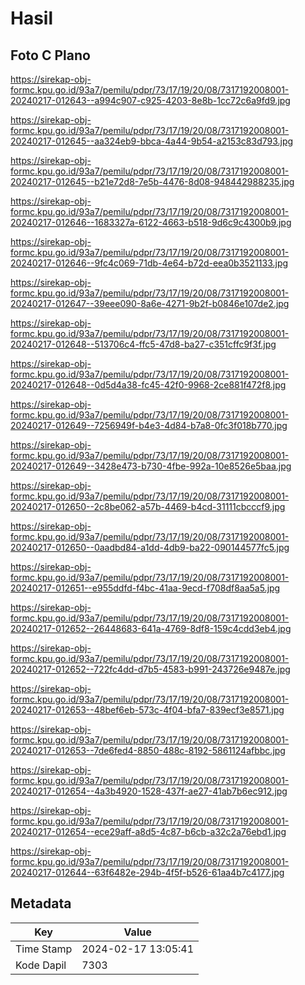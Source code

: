 # Hasil

## Foto C Plano

https://sirekap-obj-formc.kpu.go.id/93a7/pemilu/pdpr/73/17/19/20/08/7317192008001-20240217-012643--a994c907-c925-4203-8e8b-1cc72c6a9fd9.jpg

https://sirekap-obj-formc.kpu.go.id/93a7/pemilu/pdpr/73/17/19/20/08/7317192008001-20240217-012645--aa324eb9-bbca-4a44-9b54-a2153c83d793.jpg

https://sirekap-obj-formc.kpu.go.id/93a7/pemilu/pdpr/73/17/19/20/08/7317192008001-20240217-012645--b21e72d8-7e5b-4476-8d08-948442988235.jpg

https://sirekap-obj-formc.kpu.go.id/93a7/pemilu/pdpr/73/17/19/20/08/7317192008001-20240217-012646--1683327a-6122-4663-b518-9d6c9c4300b9.jpg

https://sirekap-obj-formc.kpu.go.id/93a7/pemilu/pdpr/73/17/19/20/08/7317192008001-20240217-012646--9fc4c069-71db-4e64-b72d-eea0b3521133.jpg

https://sirekap-obj-formc.kpu.go.id/93a7/pemilu/pdpr/73/17/19/20/08/7317192008001-20240217-012647--39eee090-8a6e-4271-9b2f-b0846e107de2.jpg

https://sirekap-obj-formc.kpu.go.id/93a7/pemilu/pdpr/73/17/19/20/08/7317192008001-20240217-012648--513706c4-ffc5-47d8-ba27-c351cffc9f3f.jpg

https://sirekap-obj-formc.kpu.go.id/93a7/pemilu/pdpr/73/17/19/20/08/7317192008001-20240217-012648--0d5d4a38-fc45-42f0-9968-2ce881f472f8.jpg

https://sirekap-obj-formc.kpu.go.id/93a7/pemilu/pdpr/73/17/19/20/08/7317192008001-20240217-012649--7256949f-b4e3-4d84-b7a8-0fc3f018b770.jpg

https://sirekap-obj-formc.kpu.go.id/93a7/pemilu/pdpr/73/17/19/20/08/7317192008001-20240217-012649--3428e473-b730-4fbe-992a-10e8526e5baa.jpg

https://sirekap-obj-formc.kpu.go.id/93a7/pemilu/pdpr/73/17/19/20/08/7317192008001-20240217-012650--2c8be062-a57b-4469-b4cd-31111cbcccf9.jpg

https://sirekap-obj-formc.kpu.go.id/93a7/pemilu/pdpr/73/17/19/20/08/7317192008001-20240217-012650--0aadbd84-a1dd-4db9-ba22-090144577fc5.jpg

https://sirekap-obj-formc.kpu.go.id/93a7/pemilu/pdpr/73/17/19/20/08/7317192008001-20240217-012651--e955ddfd-f4bc-41aa-9ecd-f708df8aa5a5.jpg

https://sirekap-obj-formc.kpu.go.id/93a7/pemilu/pdpr/73/17/19/20/08/7317192008001-20240217-012652--26448683-641a-4769-8df8-159c4cdd3eb4.jpg

https://sirekap-obj-formc.kpu.go.id/93a7/pemilu/pdpr/73/17/19/20/08/7317192008001-20240217-012652--722fc4dd-d7b5-4583-b991-243726e9487e.jpg

https://sirekap-obj-formc.kpu.go.id/93a7/pemilu/pdpr/73/17/19/20/08/7317192008001-20240217-012653--48bef6eb-573c-4f04-bfa7-839ecf3e8571.jpg

https://sirekap-obj-formc.kpu.go.id/93a7/pemilu/pdpr/73/17/19/20/08/7317192008001-20240217-012653--7de6fed4-8850-488c-8192-5861124afbbc.jpg

https://sirekap-obj-formc.kpu.go.id/93a7/pemilu/pdpr/73/17/19/20/08/7317192008001-20240217-012654--4a3b4920-1528-437f-ae27-41ab7b6ec912.jpg

https://sirekap-obj-formc.kpu.go.id/93a7/pemilu/pdpr/73/17/19/20/08/7317192008001-20240217-012654--ece29aff-a8d5-4c87-b6cb-a32c2a76ebd1.jpg

https://sirekap-obj-formc.kpu.go.id/93a7/pemilu/pdpr/73/17/19/20/08/7317192008001-20240217-012644--63f6482e-294b-4f5f-b526-61aa4b7c4177.jpg


## Metadata

| Key        | Value               |
| ---------- | ------------------- |
| Time Stamp | 2024-02-17 13:05:41 |
| Kode Dapil | 7303                |



